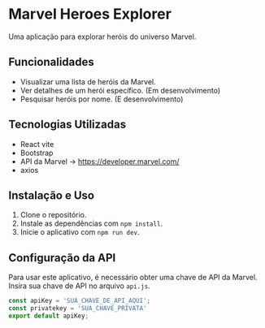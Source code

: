 # Marvel Heroes Explorer

Uma aplicação para explorar heróis do universo Marvel.

## Funcionalidades

- Visualizar uma lista de heróis da Marvel.
- Ver detalhes de um herói específico. (Em desenvolvimento)
- Pesquisar heróis por nome. (E desenvolvimento)

## Tecnologias Utilizadas

- React vite
- Bootstrap
- API da Marvel -> https://developer.marvel.com/
- axios


## Instalação e Uso

1. Clone o repositório.
2. Instale as dependências com `npm install`.
3. Inicie o aplicativo com `npm run dev`.

## Configuração da API

Para usar este aplicativo, é necessário obter uma chave de API da Marvel. Insira sua chave de API no arquivo `api.js`.

```javascript
const apiKey = 'SUA_CHAVE_DE_API_AQUI';
const privatekey = 'SUA_CHAVE_PRIVATA'
export default apiKey;
